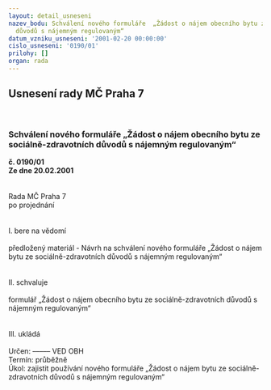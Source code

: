 ```yaml
---
layout: detail_usneseni
nazev_bodu: Schválení nového formuláře  „Žádost o nájem obecního bytu ze sociálně-zdravotních
  důvodů s nájemným regulovaným“
datum_vzniku_usneseni: '2001-02-20 00:00:00'
cislo_usneseni: '0190/01'
prilohy: []
organ: rada
---
```

<div id="ucUsn_pList" class="usn">
	<span><h2>Usnesení rady MČ Praha 7 </h2>
<br></span><div class="standBody">
<span><h3>Schválení nového formuláře  „Žádost o nájem obecního bytu ze sociálně-zdravotních důvodů s nájemným regulovaným“</h3></span><div class="center">
		<strong>č. 0190/01</strong><br>
	</div>
<div class="center">
		<strong>Ze dne 20.02.2001</strong><br><br>
	</div>
<br>Rada MČ Praha 7<br>po projednání<br><br><br>I.	bere na vědomí<br><br> předložený materiál - Návrh na schválení nového formuláře „Žádost o nájem bytu ze sociálně-zdravotních důvodů s nájemným regulovaným“<br><br><br>II.	schvaluje<br><br>formulář „Žádost o nájem obecního bytu ze sociálně-zdravotních důvodů s nájemným regulovaným“<br><br><br>III.	ukládá <br><br> Určen:	–––––	VED OBH<br>Termín: průběžně<br>Úkol:	zajistit používání nového formuláře „Žádost o nájem bytu ze sociálně-zdravotních důvodů s nájemným regulovaným“<br>  <br>
</div>
</div>